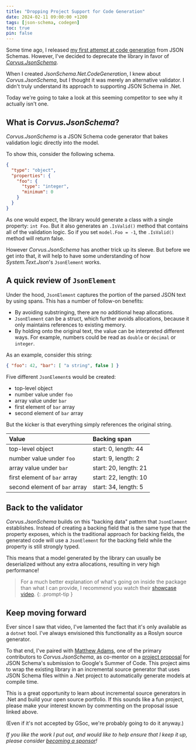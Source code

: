 ```yaml
---
title: "Dropping Project Support for Code Generation"
date: 2024-02-11 09:00:00 +1200
tags: [json-schema, codegen]
toc: true
pin: false
---
```


Some time ago, I released [my first attempt at code generation](/posts/exploring-codegen) from JSON Schemas.  However, I've decided to deprecate the library in favor of [_Corvus.JsonSchema_](https://github.com/corvus-dotnet/Corvus.JsonSchema).

When I created _JsonSchema.Net.CodeGeneration_, I knew about _Corvus.JsonSchema_, but I thought it was merely an alternative validator.  I didn't truly understand its approach to supporting JSON Schema in .Net.

Today we're going to take a look at this seeming competitor to see why it actually isn't one.

## What is _Corvus.JsonSchema_?

_Corvus.JsonSchema_ is a JSON Schema code generator that bakes validation logic directly into the model.

To show this, consider the following schema.

```json
{
  "type": "object",
  "properties": {
    "foo": {
      "type": "integer",
      "minimum": 0
    }
  }
}
```

As one would expect, the library would generate a class with a single property: `int Foo`.  But it also generates an `.IsValid()` method that contains all of the validation logic.  So if you set `model.Foo = -1`, the `.IsValid()` method will return false.

However _Corvus.JsonSchema_ has another trick up its sleeve.  But before we get into that, it will help to have some understanding of how _System.Text.Json_'s `JsonElement` works.

## A quick review of `JsonElement`

Under the hood, `JsonElement` captures the portion of the parsed JSON text by using spans.  This has a number of follow-on benefits:

- By avoiding substringing, there are no additional heap allocations.
- `JsonElement` can be a struct, which further avoids allocations, because it only maintains references to existing memory.
- By holding onto the original text, the value can be interpreted different ways.  For example, numbers could be read as `double` or `decimal` or `integer`.

As an example, consider this string:

```json
{ "foo": 42, "bar": [ "a string", false ] }
```

Five different `JsonElement`s would be created:

- top-level object
- number value under `foo`
- array value under `bar`
- first element of `bar` array
- second element of `bar` array

But the kicker is that everything simply references the original string.

|Value|Backing span|
|:-|:-|
| top-level object | start: 0, length: 44 |
| number value under `foo` | start: 9, length: 2 |
| array value under `bar` | start: 20, length: 21 |
| first element of `bar` array | start: 22, length: 10 |
| second element of `bar` array | start: 34, length: 5 |

## Back to the validator

_Corvus.JsonSchema_ builds on this "backing data" pattern that `JsonElement` establishes.  Instead of creating a backing field that is the same type that the property exposes, which is the traditional approach for backing fields, the generated code will use a `JsonElement` for the backing field while the property is still strongly typed.

This means that a model generated by the library can usually be deserialized without any extra allocations, resulting in very high performance!

> For a much better explanation of what's going on inside the package than what I can provide, I recommend you watch their [showcase video](https://www.youtube.com/watch?v=aTcD-axJBac).
{: .prompt-tip }

## Keep moving forward

Ever since I saw that video, I've lamented the fact that it's only available as a `dotnet` tool.  I've always envisioned this functionality as a Roslyn source generator.

To that end, I've paired with [Matthew Adams](https://github.com/mwadams), one of the primary contributors to _Corvus.JsonSchema_, as co-mentor on a [project proposal](https://github.com/json-schema-org/community/issues/614) for JSON Schema's submission to Google's Summer of Code.  This project aims to wrap the existing library in an incremental source generator that uses JSON Schema files within a .Net project to automatically generate models at compile time.

This is a great opportunity to learn about incremental source generators in .Net and build your open source portfolio.  If this sounds like a fun project, please make your interest known by commenting on the proposal issue linked above.

(Even if it's not accepted by GSoc, we're probably going to do it anyway.)

_If you like the work I put out, and would like to help ensure that I keep it up, please consider [becoming a sponsor](https://github.com/sponsors/gregsdennis)!_
